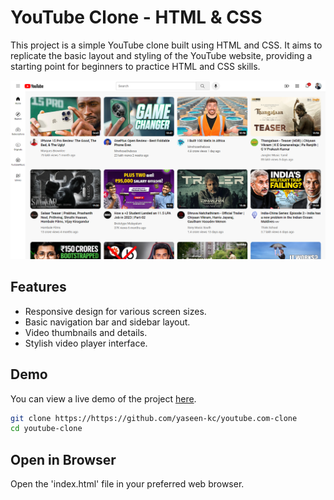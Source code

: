 # YouTube Clone - HTML & CSS

This project is a simple YouTube clone built using HTML and CSS. It aims to replicate the basic layout and styling of the YouTube website, providing a starting point for beginners to practice HTML and CSS skills.

<img src="/images/Readme.png" />

## Features

- Responsive design for various screen sizes.
- Basic navigation bar and sidebar layout.
- Video thumbnails and details.
- Stylish video player interface.

## Demo

You can view a live demo of the project [here](https://yaseen-kc.github.io/youtube.com-clone/).

```bash
git clone https://https://github.com/yaseen-kc/youtube.com-clone
cd youtube-clone
```

## Open in Browser

Open the 'index.html' file in your preferred web browser.


 
